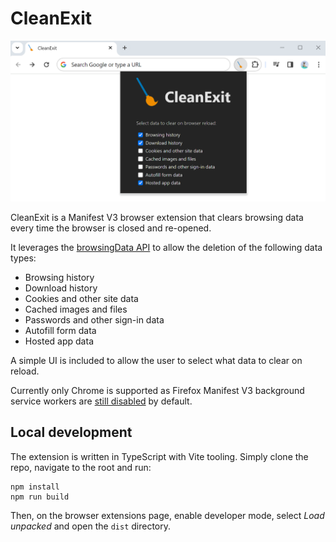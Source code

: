 # CleanExit

<img src="images/screenshot.png" alt="CleanExit screenshot" width="800"/>

CleanExit is a Manifest V3 browser extension that clears browsing data every time the browser is closed and re-opened. 

It leverages the [browsingData API](https://developer.chrome.com/docs/extensions/reference/api/browsingData) to allow the deletion of the following data types:

* Browsing history
* Download history
* Cookies and other site data
* Cached images and files
* Passwords and other sign-in data
* Autofill form data
* Hosted app data

A simple UI is included to allow the user to select what data to clear on reload.

Currently only Chrome is supported as Firefox Manifest V3 background service workers are [still disabled](https://github.com/mozilla/web-ext/issues/2532) by default.

## Local development

The extension is written in TypeScript with Vite tooling. Simply clone the repo, navigate to the root and run:

```
npm install
npm run build
```

Then, on the browser extensions page, enable developer mode, select *Load unpacked* and open the `dist` directory.
